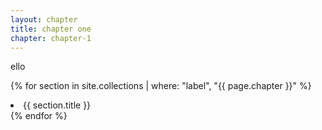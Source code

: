 ```yaml
---
layout: chapter
title: chapter one
chapter: chapter-1
---
```


ello

{% for section in site.collections | where: "label", "{{ page.chapter }}" %}
<li>{{ section.title }}</li>
{% endfor %}
